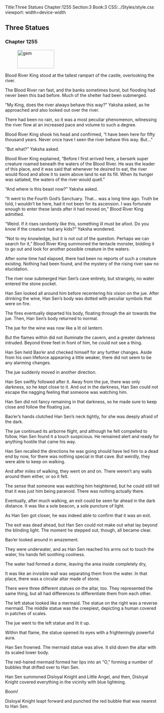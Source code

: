 Title:Three Statues 
Chapter:1255 
Section:3 
Book:3 
CSS:../Styles/style.css 
viewport: width=device-width
  
## Three Statues
### Chapter 1255 
<figure>
	<img src="../Images/gem.gif" alt="gem" id="gem" width="120" height="60" />
</figure>
  

  
  Blood River King stood at the tallest rampart of the castle, overlooking the river.

The Blood River ran fast, and the banks sometimes burst, but flooding had never been this bad before. Much of the shelter had been submerged.

“My King, does the river always behave this way?” Yaksha asked, as he approached and also looked out over the river.

There had been no rain, so it was a most peculiar phenomenon, witnessing the river flow at an increased pace and volume to such a degree.

Blood River King shook his head and confirmed, “I have been here for fifty thousand years. Never once have I seen the river behave this way. But…”

“But what?” Yaksha asked.

Blood River King explained, “Before I first arrived here, a berserk super creature roamed beneath the waters of the Blood River. He was the leader of this place, and it was said that whenever he desired to eat, the river would flood and allow it to swim above land to eat its fill. When its hunger was satiated, the waters of the river would quell.”

“And where is this beast now?” Yaksha asked.

“It went to the Fourth God’s Sanctuary. That… was a long time ago. Truth be told, I wouldn’t be here, had it not been for its ascension. I was fortunate enough to enter these lands after it had moved on,” Blood River King admitted.

“Weird. If it rises randomly like this, something ill must be afoot. Do you know if the creature had any kids?” Yaksha wondered.

“Not to my knowledge, but it is not out of the question. Perhaps we can search for it,” Blood River King summoned the tentacle monster, bidding it to go out and look for another possible creature in the waters.

After some time had elapsed, there had been no reports of such a creature existing. Nothing had been found, and the mystery of the rising river saw no elucidation.

The river now submerged Han Sen’s cave entirely, but strangely, no water entered the stone pocket.

Han Sen looked all around him before recentering his vision on the jue. After drinking the wine, Han Sen’s body was dotted with peculiar symbols that were on fire.

The fires eventually departed his body, floating through the air towards the jue. Then, Han Sen’s body returned to normal.

The jue for the wine was now like a lit oil lantern.

But the flames within did not illuminate the cavern, and a greater darkness intruded. Beyond three feet in front of him, he could not see a thing.

Han Sen held Bao’er and checked himself for any further changes. Aside from his own lifeforce appearing a little weaker, there did not seem to be any alarming changes.

The jue suddenly moved in another direction.

Han Sen swiftly followed after it. Away from the jue, there was only darkness, so he kept close to it. And out in the darkness, Han Sen could not escape the nagging feeling that someone was watching him.

Han Sen did not fancy remaining in that darkness, so he made sure to keep close and follow the floating jue.

Bao’er’s hands clutched Han Sen’s neck tightly, for she was deeply afraid of the dark.

The jue continued its airborne flight, and although he felt compelled to follow, Han Sen found it a touch suspicious. He remained alert and ready for anything hostile that came his way.

Han Sen recalled the directions he was going should have led him to a dead end by now, for there was nothing special in that cave. But weirdly, they were able to keep on walking.

And after miles of walking, they went on and on. There weren’t any walls around them either, or so it felt.

The sense that someone was watching him heightened, but he could still tell that it was just him being paranoid. There was nothing actually there.

Eventually, after much walking, an exit could be seen far ahead in the dark distance. It was like a sole beacon, a sole puncture of light.

As Han Sen got closer, he was indeed able to confirm that it was an exit.

The exit was dead ahead, but Han Sen could not make out what lay beyond the blinding light. The moment he stepped out, though, all became clear.

Bao’er looked around in amazement.

They were underwater, and as Han Sen reached his arms out to touch the water, his hands felt soothing coolness.

The water had formed a dome, leaving the area inside completely dry,

It was like an invisible wall was separating them from the water. In that place, there was a circular altar made of stone.

There were three different statues on the altar, too. They represented the same thing, but all had differences to differentiate them from each other.

The left statue looked like a mermaid. The statue on the right was a reverse mermaid. The middle statue was the creepiest, depicting a human covered in patches of scales.

The jue went to the left statue and lit it up.

Within that flame, the statue opened its eyes with a frighteningly powerful aura.

Han Sen frowned. The mermaid statue was alive. It slid down the altar with its scaled lower body.

The red-haired mermaid formed her lips into an “O,” forming a number of bubbles that drifted over to Han Sen.

Han Sen summoned Disloyal Knight and Little Angel, and then, Disloyal Knight covered everything in the vicinity with blue lightning.

Boom!

Disloyal Knight leapt forward and punched the red bubble that was nearest to Han Sen.
